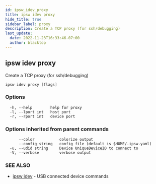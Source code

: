 ```yaml
---
id: ipsw_idev_proxy
title: ipsw idev proxy
hide_title: true
sidebar_label: proxy
description: Create a TCP proxy (for ssh/debugging)
last_update:
  date: 2022-11-23T16:33:46-07:00
  author: blacktop
---
```

## ipsw idev proxy

Create a TCP proxy (for ssh/debugging)

```
ipsw idev proxy [flags]
```

### Options

```
  -h, --help        help for proxy
  -l, --lport int   host port
  -r, --rport int   device port
```

### Options inherited from parent commands

```
      --color           colorize output
      --config string   config file (default is $HOME/.ipsw.yaml)
  -u, --udid string     Device UniqueDeviceID to connect to
  -V, --verbose         verbose output
```

### SEE ALSO

* [ipsw idev](/docs/cli/proxy/ipsw_idev)	 - USB connected device commands

